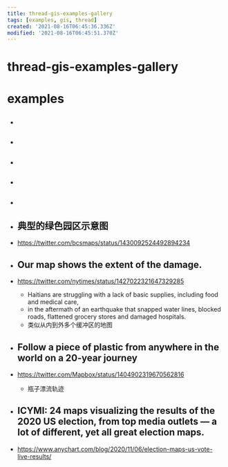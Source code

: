 ```yaml
---
title: thread-gis-examples-gallery
tags: [examples, gis, thread]
created: '2021-08-16T06:45:36.336Z'
modified: '2021-08-16T06:45:51.370Z'
---
```


# thread-gis-examples-gallery

# examples

- ## 

- ## 

- ## 

- ## 

- ## 

- ## 典型的绿色园区示意图
- https://twitter.com/bcsmaps/status/1430092524492894234

- ## Our map shows the extent of the damage.
- https://twitter.com/nytimes/status/1427022321647329285
  - Haitians are struggling with a lack of basic supplies, including food and medical care, 
  - in the aftermath of an earthquake that snapped water lines, blocked roads, flattened grocery stores and damaged hospitals. 
  - 类似从内到外多个缓冲区的地图

- ## Follow a piece of plastic from anywhere in the world on a 20-year journey 
- https://twitter.com/Mapbox/status/1404902319670562816
  - 瓶子漂流轨迹

- ## ICYMI: 24 maps visualizing the results of the 2020 US election, from top media outlets — a lot of different, yet all great election maps. 
- https://www.anychart.com/blog/2020/11/06/election-maps-us-vote-live-results/
